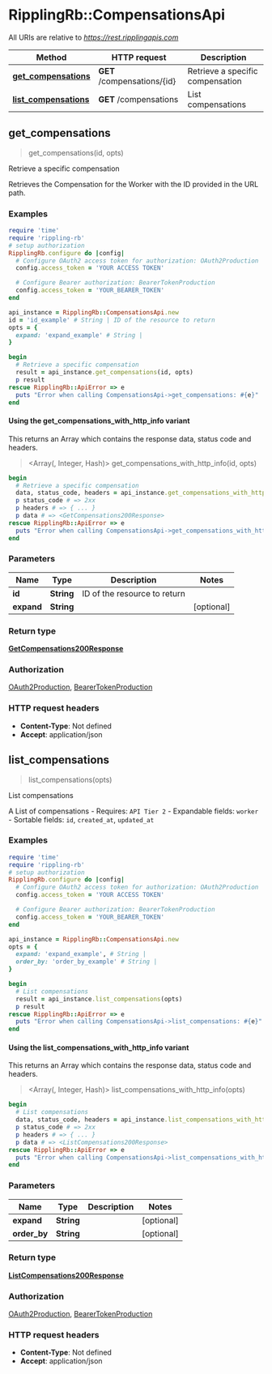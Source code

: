 # RipplingRb::CompensationsApi

All URIs are relative to *https://rest.ripplingapis.com*

| Method | HTTP request | Description |
| ------ | ------------ | ----------- |
| [**get_compensations**](CompensationsApi.md#get_compensations) | **GET** /compensations/{id} | Retrieve a specific compensation |
| [**list_compensations**](CompensationsApi.md#list_compensations) | **GET** /compensations | List compensations |


## get_compensations

> <GetCompensations200Response> get_compensations(id, opts)

Retrieve a specific compensation

Retrieves the Compensation for the Worker with the ID provided in the URL path.

### Examples

```ruby
require 'time'
require 'rippling-rb'
# setup authorization
RipplingRb.configure do |config|
  # Configure OAuth2 access token for authorization: OAuth2Production
  config.access_token = 'YOUR ACCESS TOKEN'

  # Configure Bearer authorization: BearerTokenProduction
  config.access_token = 'YOUR_BEARER_TOKEN'
end

api_instance = RipplingRb::CompensationsApi.new
id = 'id_example' # String | ID of the resource to return
opts = {
  expand: 'expand_example' # String | 
}

begin
  # Retrieve a specific compensation
  result = api_instance.get_compensations(id, opts)
  p result
rescue RipplingRb::ApiError => e
  puts "Error when calling CompensationsApi->get_compensations: #{e}"
end
```

#### Using the get_compensations_with_http_info variant

This returns an Array which contains the response data, status code and headers.

> <Array(<GetCompensations200Response>, Integer, Hash)> get_compensations_with_http_info(id, opts)

```ruby
begin
  # Retrieve a specific compensation
  data, status_code, headers = api_instance.get_compensations_with_http_info(id, opts)
  p status_code # => 2xx
  p headers # => { ... }
  p data # => <GetCompensations200Response>
rescue RipplingRb::ApiError => e
  puts "Error when calling CompensationsApi->get_compensations_with_http_info: #{e}"
end
```

### Parameters

| Name | Type | Description | Notes |
| ---- | ---- | ----------- | ----- |
| **id** | **String** | ID of the resource to return |  |
| **expand** | **String** |  | [optional] |

### Return type

[**GetCompensations200Response**](GetCompensations200Response.md)

### Authorization

[OAuth2Production](../README.md#OAuth2Production), [BearerTokenProduction](../README.md#BearerTokenProduction)

### HTTP request headers

- **Content-Type**: Not defined
- **Accept**: application/json


## list_compensations

> <ListCompensations200Response> list_compensations(opts)

List compensations

A List of compensations  - Requires: `API Tier 2`  - Expandable fields: `worker`  - Sortable fields: `id`, `created_at`, `updated_at`

### Examples

```ruby
require 'time'
require 'rippling-rb'
# setup authorization
RipplingRb.configure do |config|
  # Configure OAuth2 access token for authorization: OAuth2Production
  config.access_token = 'YOUR ACCESS TOKEN'

  # Configure Bearer authorization: BearerTokenProduction
  config.access_token = 'YOUR_BEARER_TOKEN'
end

api_instance = RipplingRb::CompensationsApi.new
opts = {
  expand: 'expand_example', # String | 
  order_by: 'order_by_example' # String | 
}

begin
  # List compensations
  result = api_instance.list_compensations(opts)
  p result
rescue RipplingRb::ApiError => e
  puts "Error when calling CompensationsApi->list_compensations: #{e}"
end
```

#### Using the list_compensations_with_http_info variant

This returns an Array which contains the response data, status code and headers.

> <Array(<ListCompensations200Response>, Integer, Hash)> list_compensations_with_http_info(opts)

```ruby
begin
  # List compensations
  data, status_code, headers = api_instance.list_compensations_with_http_info(opts)
  p status_code # => 2xx
  p headers # => { ... }
  p data # => <ListCompensations200Response>
rescue RipplingRb::ApiError => e
  puts "Error when calling CompensationsApi->list_compensations_with_http_info: #{e}"
end
```

### Parameters

| Name | Type | Description | Notes |
| ---- | ---- | ----------- | ----- |
| **expand** | **String** |  | [optional] |
| **order_by** | **String** |  | [optional] |

### Return type

[**ListCompensations200Response**](ListCompensations200Response.md)

### Authorization

[OAuth2Production](../README.md#OAuth2Production), [BearerTokenProduction](../README.md#BearerTokenProduction)

### HTTP request headers

- **Content-Type**: Not defined
- **Accept**: application/json

